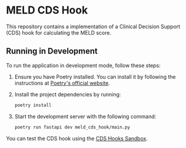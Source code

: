 # MELD CDS Hook

This repository contains a implementation of a Clinical Decision Support (CDS) hook for calculating the MELD score.

## Running in Development

To run the application in development mode, follow these steps:

1. Ensure you have Poetry installed. You can install it by following the instructions at [Poetry's official website](https://python-poetry.org/docs/#installation).

2. Install the project dependencies by running:

   ```bash
   poetry install
   ```

3. Start the development server with the following command:
   ```bash
   poetry run fastapi dev meld_cds_hook/main.py
   ```

You can test the CDS hook using the [CDS Hooks Sandbox](https://sandbox.cds-hooks.org/).
